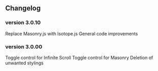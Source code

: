 ## Changelog

### version 3.0.10
Replace Masonry.js with Isotope.js
General code improvements

### version 3.0.00
Toggle control for Infinite Scroll
Toggle control for Masonry
Deletion of unwanted stylings